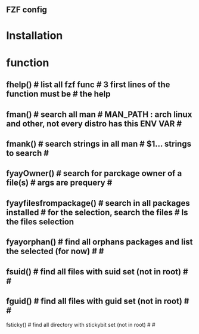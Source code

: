 ## FZF config


# Installation



# function
fhelp()
	# list all fzf func
	# 3 first lines of the function must be
	# the help
--
fman()
	# search all man
	# MAN_PATH : arch linux and other, not every distro has this ENV VAR
	#
--
fmank()
	# search strings in all man
	# $1... strings to search
	#
--
fyayOwner()
	# search for parckage owner of a file(s)
	# args are prequery
	#
--
fyayfilesfrompackage()
	# search in all packages installed
	# for the selection,  search the files
	# ls the files selection
--
fyayorphan()
	# find all orphans packages and list the selected (for now)
	#
	#
--
fsuid()
	# find all files with suid set (not in root)
	#
	#
--
fguid()
	# find all files with guid set (not in root)
	#
	#
--
fsticky()
	# find all directory with stickybit set (not in root)
	#
	#
